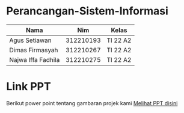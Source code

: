 # Perancangan-Sistem-Informasi


| Nama  |  Nim | Kelas |
| ------------- | ------------- |------------- |
| Agus Setiawan  | 312210193 | TI 22 A2 |
| Dimas Firmasyah  | 312210267 | TI 22 A2 |
| Najwa Iffa Fadhila | 312210275 | TI 22 A2 |

# Link PPT
Berikut power point tentang gambaran projek kami
<a href="https://github.com/DimasF3009/Perancangan-Sistem-Informasi-/blob/main/Perpustakaan.pdf"> Melihat PPT disini</a>
